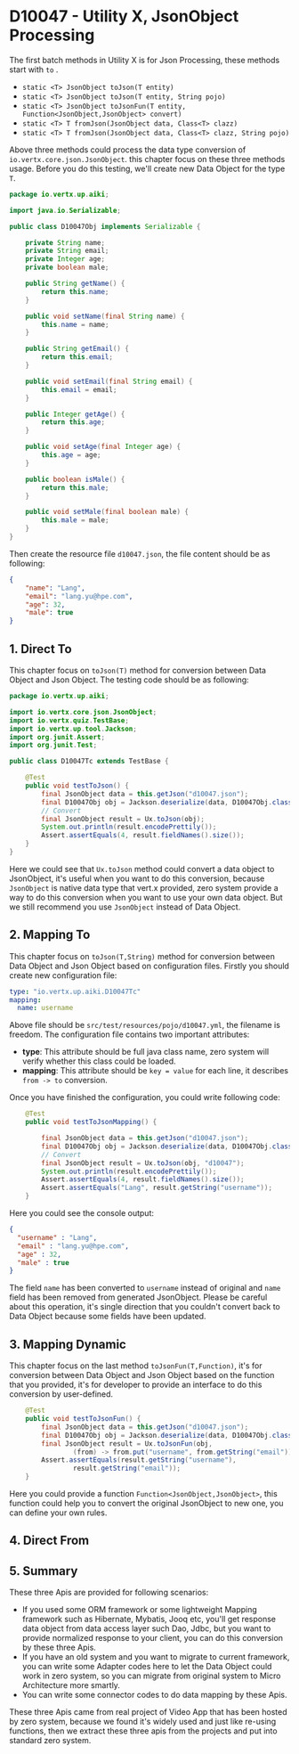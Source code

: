 # D10047 - Utility X, JsonObject Processing

The first batch methods in Utility X is for Json Processing, these methods start with `to` .

* `static <T> JsonObject toJson(T entity)`
* `static <T> JsonObject toJson(T entity, String pojo)`
* `static <T> JsonObject toJsonFun(T entity, Function<JsonObject,JsonObject> convert)`
* `static <T> T fromJson(JsonObject data, Class<T> clazz)`
* `static <T> T fromJson(JsonObject data, Class<T> clazz, String pojo)`

Above three methods could process the data type conversion of `io.vertx.core.json.JsonObject`. this chapter focus on these three methods usage. Before you do this testing, we'll create new Data Object for the type `T`.

```java
package io.vertx.up.aiki;

import java.io.Serializable;

public class D10047Obj implements Serializable {

    private String name;
    private String email;
    private Integer age;
    private boolean male;

    public String getName() {
        return this.name;
    }

    public void setName(final String name) {
        this.name = name;
    }

    public String getEmail() {
        return this.email;
    }

    public void setEmail(final String email) {
        this.email = email;
    }

    public Integer getAge() {
        return this.age;
    }

    public void setAge(final Integer age) {
        this.age = age;
    }

    public boolean isMale() {
        return this.male;
    }

    public void setMale(final boolean male) {
        this.male = male;
    }
}
```

Then create the resource file `d10047.json`, the file content should be as following:

```json
{
    "name": "Lang",
    "email": "lang.yu@hpe.com",
    "age": 32,
    "male": true
}
```

## 1. Direct To

This chapter focus on `toJson(T)` method for conversion between Data Object and Json Object. The testing code should be as following:

```java
package io.vertx.up.aiki;

import io.vertx.core.json.JsonObject;
import io.vertx.quiz.TestBase;
import io.vertx.up.tool.Jackson;
import org.junit.Assert;
import org.junit.Test;

public class D10047Tc extends TestBase {

    @Test
    public void testToJson() {
        final JsonObject data = this.getJson("d10047.json");
        final D10047Obj obj = Jackson.deserialize(data, D10047Obj.class);
        // Convert
        final JsonObject result = Ux.toJson(obj);
        System.out.println(result.encodePrettily());
        Assert.assertEquals(4, result.fieldNames().size());
    }
}
```

Here we could see that `Ux.toJson` method could convert a data object to JsonObject, it's useful when you want to do this conversion, because `JsonObject` is native data type that vert.x provided, zero system provide a way to do this conversion when you want to use your own data object. But we still recommend you use `JsonObject` instead of Data Object.

## 2. Mapping To

This chapter focus on `toJson(T,String)` method for conversion between Data Object and Json Object based on configuration files. Firstly you should create new configuration file:

```yaml
type: "io.vertx.up.aiki.D10047Tc"
mapping:
  name: username
```

Above file should be  `src/test/resources/pojo/d10047.yml`, the filename is freedom. The configuration file contains two important attributes:

* **type**: This attribute should be full java class name, zero system will verify whether this class could be loaded.
* **mapping**: This attribute should be `key = value` for each line, it describes `from -> to` conversion.

Once you have finished the configuration, you could write following code:

```java
    @Test
    public void testToJsonMapping() {

        final JsonObject data = this.getJson("d10047.json");
        final D10047Obj obj = Jackson.deserialize(data, D10047Obj.class);
        // Convert
        final JsonObject result = Ux.toJson(obj, "d10047");
        System.out.println(result.encodePrettily());
        Assert.assertEquals(4, result.fieldNames().size());
        Assert.assertEquals("Lang", result.getString("username"));
    }
```

Here you could see the console output:

```json
{
  "username" : "Lang",
  "email" : "lang.yu@hpe.com",
  "age" : 32,
  "male" : true
}
```

The field `name` has been converted to `username` instead of original and `name` field has been removed from generated JsonObject. Please be careful about this operation, it's single direction that you couldn't convert back to Data Object because some fields have been updated.

## 3. Mapping Dynamic

This chapter focus on the last method `toJsonFun(T,Function)`, it's for conversion between Data Object and Json Object based on the function that you provided, it's for developer to provide an interface to do this conversion by user-defined.

```java
    @Test
    public void testToJsonFun() {
        final JsonObject data = this.getJson("d10047.json");
        final D10047Obj obj = Jackson.deserialize(data, D10047Obj.class);
        final JsonObject result = Ux.toJsonFun(obj,
                (from) -> from.put("username", from.getString("email")));
        Assert.assertEquals(result.getString("username"),
                result.getString("email"));
    }
```

Here you could provide a function `Function<JsonObject,JsonObject>`, this function could help you to convert the original JsonObject to new one, you can define your own rules.

## 4. Direct From

## 5. Summary

These three Apis are provided for following scenarios:

* If you used some ORM framework or some lightweight Mapping framework such as Hibernate, Mybatis, Jooq etc, you'll get response data object from data access layer such Dao, Jdbc, but you want to provide normalized response to your client, you can do this conversion by these three Apis.
* If you have an old system and you want to migrate to current framework, you can write some Adapter codes here to let the Data Object could work in zero system, so you can migrate from original system to Micro Architecture more smartly.
* You can write some connector codes to do data mapping by these Apis.

These three Apis came from real project of Video App that has been hosted by zero system, because we found it's widely used and just like re-using functions, then we extract these three apis from the projects and put into standard zero system.


